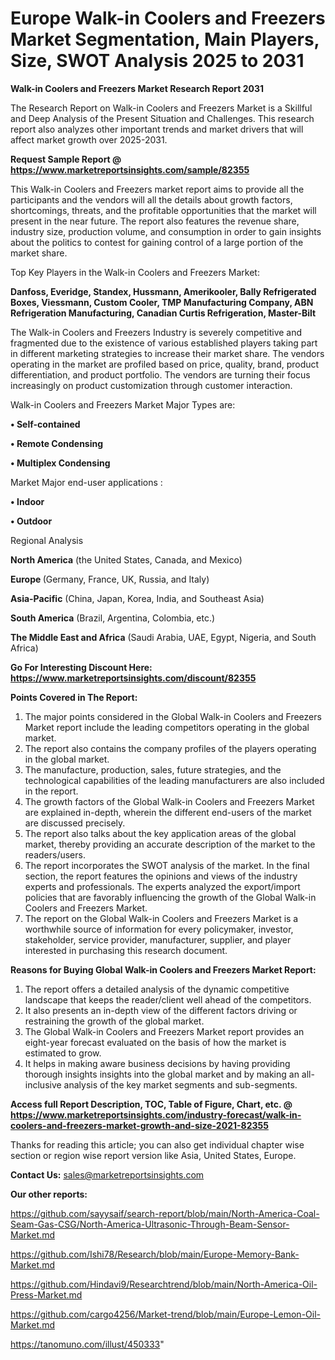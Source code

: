 # Europe Walk-in Coolers and Freezers Market Segmentation, Main Players, Size, SWOT Analysis 2025 to 2031

<strong>Walk-in Coolers and Freezers Market Research Report 2031</strong>

The Research Report on Walk-in Coolers and Freezers Market is a Skillful and Deep Analysis of the Present Situation and Challenges. This research report also analyzes other important trends and market drivers that will affect market growth over 2025-2031.

<strong>Request Sample Report @ <a href=https://www.marketreportsinsights.com/sample/82355>https://www.marketreportsinsights.com/sample/82355</a></strong>

This Walk-in Coolers and Freezers market report aims to provide all the participants and the vendors will all the details about growth factors, shortcomings, threats, and the profitable opportunities that the market will present in the near future. The report also features the revenue share, industry size, production volume, and consumption in order to gain insights about the politics to contest for gaining control of a large portion of the market share.

Top Key Players in the Walk-in Coolers and Freezers Market:

<strong>Danfoss, Everidge, Standex, Hussmann, Amerikooler, Bally Refrigerated Boxes, Viessmann, Custom Cooler, TMP Manufacturing Company, ABN Refrigeration Manufacturing, Canadian Curtis Refrigeration, Master-Bilt</strong>

The Walk-in Coolers and Freezers Industry is severely competitive and fragmented due to the existence of various established players taking part in different marketing strategies to increase their market share. The vendors operating in the market are profiled based on price, quality, brand, product differentiation, and product portfolio. The vendors are turning their focus increasingly on product customization through customer interaction.

Walk-in Coolers and Freezers Market Major Types are:

<strong>• Self-contained

• Remote Condensing

• Multiplex Condensing</strong>

Market Major end-user applications :

<strong>• Indoor

• Outdoor</strong>

Regional Analysis

</u><strong><b>North America</b></strong> (the United States, Canada, and Mexico)

<strong><b>Europe </b></strong>(Germany, France, UK, Russia, and Italy)

<strong><b>Asia-Pacific</b></strong> (China, Japan, Korea, India, and Southeast Asia)

<strong><b>South America</b></strong> (Brazil, Argentina, Colombia, etc.)

<strong><b>The Middle East and Africa</b></strong> (Saudi Arabia, UAE, Egypt, Nigeria, and South Africa)

<strong>Go For Interesting Discount Here: <a href=https://www.marketreportsinsights.com/discount/82355>https://www.marketreportsinsights.com/discount/82355</a></strong>

<strong>Points Covered in The Report:</strong>
<ol>
  <li>The major points considered in the Global Walk-in Coolers and Freezers Market report include the leading competitors operating in the global market.</li>
  <li>The report also contains the company profiles of the players operating in the global market.</li>
  <li>The manufacture, production, sales, future strategies, and the technological capabilities of the leading manufacturers are also included in the report.</li>
  <li>The growth factors of the Global Walk-in Coolers and Freezers Market are explained in-depth, wherein the different end-users of the market are discussed precisely.</li>
  <li>The report also talks about the key application areas of the global market, thereby providing an accurate description of the market to the readers/users.</li>
  <li>The report incorporates the SWOT analysis of the market. In the final section, the report features the opinions and views of the industry experts and professionals. The experts analyzed the export/import policies that are favorably influencing the growth of the Global Walk-in Coolers and Freezers Market.</li>
  <li>The report on the Global Walk-in Coolers and Freezers Market is a worthwhile source of information for every policymaker, investor, stakeholder, service provider, manufacturer, supplier, and player interested in purchasing this research document.</li>
</ol>
<strong>Reasons for Buying Global Walk-in Coolers and Freezers Market Report:</strong>

<ol>
  <li>The report offers a detailed analysis of the dynamic competitive landscape that keeps the reader/client well ahead of the competitors.</li>
  <li>It also presents an in-depth view of the different factors driving or restraining the growth of the global market.</li>
  <li>The Global Walk-in Coolers and Freezers Market report provides an eight-year forecast evaluated on the basis of how the market is estimated to grow.</li>
  <li>It helps in making aware business decisions by having providing thorough insights insights into the global market and by making an all-inclusive analysis of the key market segments and sub-segments.</li>
</ol>
<strong>Access full Report Description, TOC, Table of Figure, Chart, etc. @ <a href=https://www.marketreportsinsights.com/industry-forecast/walk-in-coolers-and-freezers-market-growth-and-size-2021-82355>https://www.marketreportsinsights.com/industry-forecast/walk-in-coolers-and-freezers-market-growth-and-size-2021-82355</a></strong>


Thanks for reading this article; you can also get individual chapter wise section or region wise report version like Asia, United States, Europe.

<strong>Contact Us:</strong>
sales@marketreportsinsights.com

<strong>Our other reports:</strong>

<a href=https://github.com/sayysaif/search-report/blob/main/North-America-Coal-Seam-Gas-CSG/North-America-Ultrasonic-Through-Beam-Sensor-Market.md>https://github.com/sayysaif/search-report/blob/main/North-America-Coal-Seam-Gas-CSG/North-America-Ultrasonic-Through-Beam-Sensor-Market.md</a>

<a href=https://github.com/Ishi78/Research/blob/main/Europe-Memory-Bank-Market.md>https://github.com/Ishi78/Research/blob/main/Europe-Memory-Bank-Market.md</a>

<a href=https://github.com/Hindavi9/Researchtrend/blob/main/North-America-Oil-Press-Market.md>https://github.com/Hindavi9/Researchtrend/blob/main/North-America-Oil-Press-Market.md</a>

<a href=https://github.com/cargo4256/Market-trend/blob/main/Europe-Lemon-Oil-Market.md>https://github.com/cargo4256/Market-trend/blob/main/Europe-Lemon-Oil-Market.md</a>

<a href=https://tanomuno.com/illust/450333>https://tanomuno.com/illust/450333</a>"
